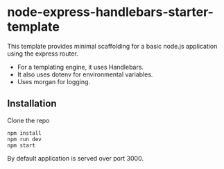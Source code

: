 # node-express-handlebars-starter-template

This template provides minimal scaffolding for a basic node.js application using the express router.
- For a templating engine, it uses Handlebars.
- It also uses dotenv for environmental variables.
- Uses morgan for logging.

## Installation
Clone the repo
```
npm install
npm run dev
npm start
```
By default application is served over port 3000.
